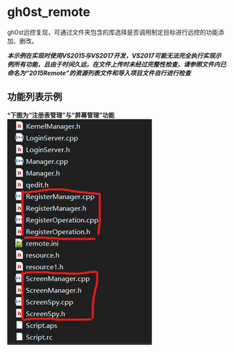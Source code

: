 # gh0st_remote
gh0st远控复现，可通过文件夹包含的库选择是否调用制定目标进行远控的功能添加、删改。

***本示例在实现时使用VS2015与VS2017开发，VS2017可能无法完全执行实现示例所有功能，且由于时间久远，在文件上传时未经过完整性检查，请参照文件内已命名为“2015Remote”的资源列表文件和导入项目文件自行进行检查***  

## 功能列表示例  
***下图为“注册表管理”与“屏幕管理”功能**  
![212](https://github.com/funkpopo/gh0st_remote/blob/main/functions-image1.png)
